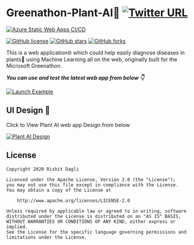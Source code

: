 # Greenathon-Plant-AI🌱 [![Twitter URL](https://img.shields.io/twitter/url?style=social&url=https%3A%2F%2Fgithub.com%2FRishit-dagli%2FGreenathon-Plant-AI)](https://twitter.com/intent/tweet?text=Wow:&url=https%3A%2F%2Fgithub.com%2FRishit-dagli%2FGreenathon-Plant-AI)

[![Azure Static Web Apps CI/CD](https://github.com/Rishit-dagli/Greenathon-Plant-AI/actions/workflows/azure-static-web-apps-mango-forest-0c00d3400.yml/badge.svg)](https://github.com/Rishit-dagli/Greenathon-Plant-AI/actions/workflows/azure-static-web-apps-mango-forest-0c00d3400.yml)

[![GitHub license](https://img.shields.io/badge/License-Apache%202.0-blue.svg)](LICENSE)
[![GitHub stars](https://img.shields.io/github/stars/Rishit-dagli/Greenathon-Plant-AI?style=social)](https://github.com/Rishit-dagli/Greenathon-Plant-AI/stargazers)
[![GitHub forks](https://img.shields.io/github/forks/Rishit-dagli/Greenathon-Plant-AI?style=social)](https://github.com/Rishit-dagli/Greenathon-Plant-AI/network/members)

This is a web application🌐 which could help easily diagnose diseases in plants🌱 using Machine Learning all on the web, originally built for the Microsoft Greenathon. 

***You can use and test the latest web app from below 👇***

[![Launch Example](https://img.shields.io/badge/launch-example-red?style=for-the-badge&logo=google-chrome)](https://mirnet-tfjs-demo.azurewebsites.net/)

## UI Design 🎨

Click to View Plant AI web app Design from below

[![Plant AI Design](https://img.shields.io/badge/PlantAI-FIGMA-black.svg?style=for-the-badge&logo=figma)](https://www.figma.com/file/RbfBDLPgNNTtLp5xmvJEEH/Plant-AI-Hackathon-Website)

## License

```
Copyright 2020 Rishit Dagli

Licensed under the Apache License, Version 2.0 (the "License");
you may not use this file except in compliance with the License.
You may obtain a copy of the License at

    http://www.apache.org/licenses/LICENSE-2.0

Unless required by applicable law or agreed to in writing, software
distributed under the License is distributed on an "AS IS" BASIS,
WITHOUT WARRANTIES OR CONDITIONS OF ANY KIND, either express or implied.
See the License for the specific language governing permissions and
limitations under the License.
```
